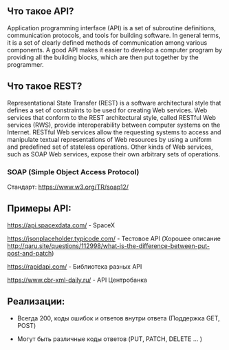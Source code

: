 ## Что такое API?

Application programming interface (API) is a set of subroutine definitions, communication protocols, and tools for building software. In general terms, it is a set of clearly defined methods of communication among various components. A good API makes it easier to develop a computer program by providing all the building blocks, which are then put together by the programmer. 

## Что такое REST?

Representational State Transfer (REST) is a software architectural style that defines a set of constraints to be used for creating Web services. Web services that conform to the REST architectural style, called RESTful Web services (RWS), provide interoperability between computer systems on the Internet. RESTful Web services allow the requesting systems to access and manipulate textual representations of Web resources by using a uniform and predefined set of stateless operations. Other kinds of Web services, such as SOAP Web services, expose their own arbitrary sets of operations.

### SOAP (Simple Object Access Protocol)

Стандарт: https://www.w3.org/TR/soap12/

## Примеры API:

https://api.spacexdata.com/ - SpaceX

https://jsonplaceholder.typicode.com/ - Тестовое API
(Хорошее описание http://qaru.site/questions/112998/what-is-the-difference-between-put-post-and-patch)

https://rapidapi.com/ - Библиотека разных API

https://www.cbr-xml-daily.ru/ - API Центробанка

## Реализации:

- Всегда 200, коды ошибок и ответов внутри ответа (Поддержка GET, POST)

- Могут быть различные коды ответов (PUT, PATCH, DELETE ... ) 
